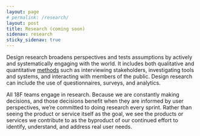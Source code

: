 ```yaml
---
layout: page
# permalink: /research/
layout: post
title: Research (coming soon) 
sidenav: research
sticky_sidenav: true
---
```


Design research broadens perspectives and tests assumptions by actively and systematically engaging with the world. It includes both qualitative and quantitative [methods](https://methods.18f.gov) such as interviewing stakeholders, investigating tools and systems, and interacting with members of the public. Design research can include the use of questionnaires, surveys, and analytics.

All 18F teams engage in research. Because we are constantly making decisions, and those decisions benefit when they are informed by user perspectives, we’re committed to doing research every sprint. Rather than seeing the product or service itself as the goal, we see the products or services we contribute to as the byproduct of our continued effort to identify, understand, and address real user needs.
